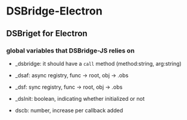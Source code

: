 # DSBridge-Electron

## DSBriget for Electron

### global variables that DSBridge-JS relies on

- \_dsbridge: it should have a `call` method (method:string, arg:string)

- \_dsaf: async registry, func -> root, obj -> .obs

- \_dsf: sync registry, func -> root, obj -> .obs

- \_dsInit: boolean, indicating whether initialized or not

- dscb: number, increase per callback added
